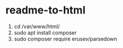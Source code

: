 # readme-to-html
1. cd /var/www/html/
2. sudo apt install composer
3. sudo composer require erusev/parsedown
